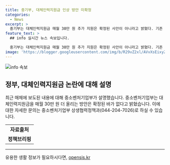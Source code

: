 ```yaml
---
title: 중기부, 대체인력지원금 인상 방안 미확정
categories:
  - News
excerpt: >
  중기부는 대체인력지원금 매월 30만 원 추가 지원은 확정된 사안이 아니라고 밝혔다. 기존 120만 원으로 올린 지원금에 대·중소기업상생협력기금을 활용하여 추가적으로 지원할 계획이지만, 아직 확정된 사항은 아니다.
feature_text: >
  ## info 실시간 뉴스 속보입니다.

  중기부는 대체인력지원금 매월 30만 원 추가 지원은 확정된 사안이 아니라고 밝혔다. 기존 120만 원으로 올린 지원금에 대·중소기업상생협력기금을 활용하여 추가적으로 지원할 계획이지만, 아직 확정된 사항은 아니다.
image: 'https://blogger.googleusercontent.com/img/b/R29vZ2xl/AVvXsEixyZcFfHzMRdzZMjFBmAUKJYCLCGyLL1o632UiGVXcaFdKo_bkvkuCioo0uUKlGfBVcT3P84aROyZIXSBEx3Aw5nCQ3pTgDom1WDC4m8eifvWiAmWEEVb4x6G_l8C0QH225ldMjyaFvpxGEBGNO37VmDTDMHGhJPq73UglMfDca1-0aw/s1600/blogspot.png'
---
```


<p><img src="https://blogger.googleusercontent.com/img/b/R29vZ2xl/AVvXsEixyZcFfHzMRdzZMjFBmAUKJYCLCGyLL1o632UiGVXcaFdKo_bkvkuCioo0uUKlGfBVcT3P84aROyZIXSBEx3Aw5nCQ3pTgDom1WDC4m8eifvWiAmWEEVb4x6G_l8C0QH225ldMjyaFvpxGEBGNO37VmDTDMHGhJPq73UglMfDca1-0aw/s1600/blogspot.png" alt="info 속보" /></p>

<h2 data-ke-size="size26">정부, 대체인력지원금 논란에 대해 설명</h2>

<p data-ke-size="size16">최근 매체에 보도된 내용에 대해 중소벤처기업부가 설명했습니다. 중소벤처기업부는 대체인력지원금을 매월 30만 원 더 올리는 방안은 확정된 바가 없다고 밝혔습니다. 이에 대한 자세한 문의는 중소벤처기업부 상생협력정책과(044-204-7026)로 하실 수 있습니다.</p>

<table>
  <tr>
    <td style="text-align: center; height: 17px;"><b>자료출처</b></td>
  </tr>
  <tr>
    <td style="text-align: center; height: 17px;"><b>정책브리핑 </b></td>
  </tr>
</table>

<hr>
유용한 생활 정보가 필요하시다면, <a href="https://opensis.kr" rel="dofollow">opensis.kr</a>


